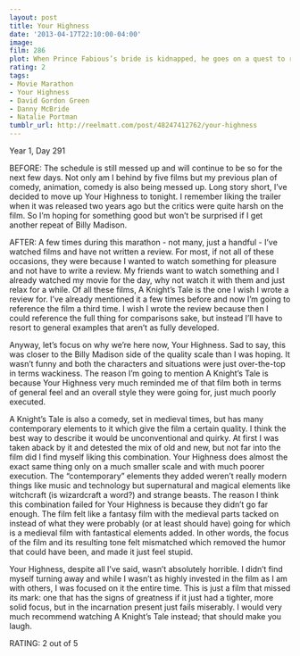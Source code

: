 ```yaml
---
layout: post
title: Your Highness
date: '2013-04-17T22:10:00-04:00'
image: 
film: 286
plot: When Prince Fabious’s bride is kidnapped, he goes on a quest to rescue her… accompanied by his lazy useless brother Thadeous.
rating: 2
tags:
- Movie Marathon
- Your Highness
- David Gordon Green
- Danny McBride
- Natalie Portman
tumblr_url: http://reelmatt.com/post/48247412762/your-highness
---
```


Year 1, Day 291

BEFORE: The schedule is still messed up and will continue to be so for the next few days. Not only am I behind by five films but my previous plan of comedy, animation, comedy is also being messed up. Long story short, I’ve decided to move up Your Highness to tonight. I remember liking the trailer when it was released two years ago but the critics were quite harsh on the film. So I’m hoping for something good but won’t be surprised if I get another repeat of Billy Madison.

AFTER: A few times during this marathon - not many, just a handful - I’ve watched films and have not written a review. For most, if not all of these occasions, they were because I wanted to watch something for pleasure and not have to write a review. My friends want to watch something and I already watched my movie for the day, why not watch it with them and just relax for a while. Of all these films, A Knight’s Tale is the one I wish I wrote a review for. I’ve already mentioned it a few times before and now I’m going to reference the film a third time. I wish I wrote the review because then I could reference the full thing for comparisons sake, but instead I’ll have to resort to general examples that aren’t as fully developed.

Anyway, let’s focus on why we’re here now, Your Highness. Sad to say, this was closer to the Billy Madison side of the quality scale than I was hoping. It wasn’t funny and both the characters and situations were just over-the-top in terms wackiness. The reason I’m going to mention A Knight’s Tale is because Your Highness very much reminded me of that film both in terms of general feel and an overall style they were going for, just much poorly executed.

A Knight’s Tale is also a comedy, set in medieval times, but has many contemporary elements to it which give the film a certain quality. I think the best way to describe it would be unconventional and quirky. At first I was taken aback by it and detested the mix of old and new, but not far into the film did I find myself liking this combination. Your Highness does almost the exact same thing only on a much smaller scale and with much poorer execution. The “contemporary” elements they added weren’t really modern things like music and technology but supernatural and magical elements like witchcraft (is wizardcraft a word?) and strange beasts. The reason I think this combination failed for Your Highness is because they didn’t go far enough. The film felt like a fantasy film with the medieval parts tacked on instead of what they were probably (or at least should have) going for which is a medieval film with fantastical elements added. In other words, the focus of the film and its resulting tone felt mismatched which removed the humor that could have been, and made it just feel stupid.

Your Highness, despite all I’ve said, wasn’t absolutely horrible. I didn’t find myself turning away and while I wasn’t as highly invested in the film as I am with others, I was focused on it the entire time. This is just a film that missed its mark: one that has the signs of greatness if it just had a tighter, more solid focus, but in the incarnation present just fails miserably. I would very much recommend watching A Knight’s Tale instead; that should make you laugh.

RATING: 2 out of 5
